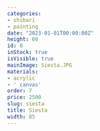 ```yaml
---
categories:
- shibari
- painting
date: "2023-01-01T00:00:00Z"
height: 60
id: 0
inStock: true
isVisible: true
mainImage: Siesta.JPG
materials:
- acrylic
- ' canvas'
order: 7
price: 2500
slug: siesta
title: Siesta
width: 85
---
```


